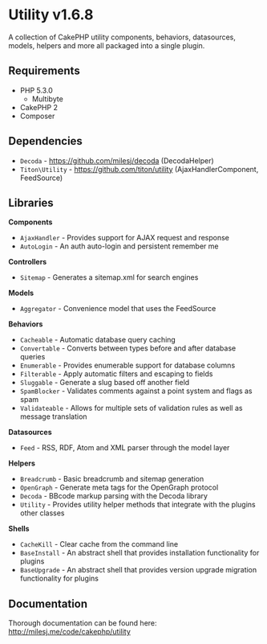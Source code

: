 # Utility v1.6.8 #

A collection of CakePHP utility components, behaviors, datasources, models, helpers and more all packaged into a single plugin.

## Requirements ##

* PHP 5.3.0
    * Multibyte
* CakePHP 2
* Composer

## Dependencies ##

* `Decoda` - https://github.com/milesj/decoda (DecodaHelper)
* `Titon\Utility` - https://github.com/titon/utility (AjaxHandlerComponent, FeedSource)

## Libraries ##

**Components**
* `AjaxHandler` - Provides support for AJAX request and response
* `AutoLogin` - An auth auto-login and persistent remember me

**Controllers**
* `Sitemap` - Generates a sitemap.xml for search engines

**Models**
* `Aggregator` - Convenience model that uses the FeedSource

**Behaviors**
* `Cacheable` - Automatic database query caching
* `Convertable` - Converts between types before and after database queries
* `Enumerable` - Provides enumerable support for database columns
* `Filterable` - Apply automatic filters and escaping to fields
* `Sluggable` - Generate a slug based off another field
* `SpamBlocker` - Validates comments against a point system and flags as spam
* `Validateable` - Allows for multiple sets of validation rules as well as message translation

**Datasources**
* `Feed` - RSS, RDF, Atom and XML parser through the model layer

**Helpers**
* `Breadcrumb` - Basic breadcrumb and sitemap generation
* `OpenGraph` - Generate meta tags for the OpenGraph protocol
* `Decoda` - BBcode markup parsing with the Decoda library
* `Utility` - Provides utility helper methods that integrate with the plugins other classes

**Shells**
* `CacheKill` - Clear cache from the command line
* `BaseInstall` - An abstract shell that provides installation functionality for plugins
* `BaseUpgrade` - An abstract shell that provides version upgrade migration functionality for plugins

## Documentation ##

Thorough documentation can be found here: http://milesj.me/code/cakephp/utility
